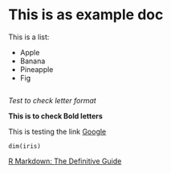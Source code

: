 # This is as example doc

This is a list:
* Apple
* Banana
* Pineapple
* Fig

```This is a test for the text format
```

*Test to check letter format*

**This is to check Bold letters**

This is testing the link
[Google](www.google.com)

```{r}
dim(iris)
```

[R Markdown: The Definitive Guide](https://bookdown.org/yihui/rmarkdown)

